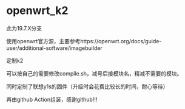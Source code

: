 # openwrt_k2
此为19.7.X分支

使用openwrt官方源，主要参考https://openwrt.org/docs/guide-user/additional-software/imagebuilder

定制k2

可以按自己的需要修改compile.sh，减号后接模块名，精减不需要的模块。

同时定制了联想y1s的固件（升级时会花费比较长的时间，耐心等待）

再由github Action组装，感谢github!!!
